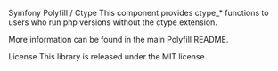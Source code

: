 Symfony Polyfill / Ctype
This component provides ctype_* functions to users who run php versions without the ctype extension.

More information can be found in the main Polyfill README.

License
This library is released under the MIT license.
